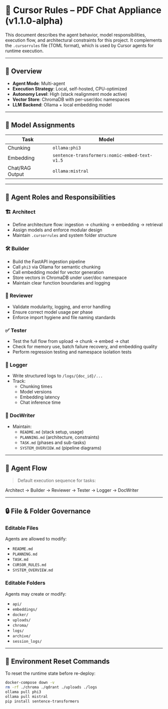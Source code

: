 # 📘 Cursor Rules – PDF Chat Appliance (v1.1.0-alpha)

This document describes the agent behavior, model responsibilities, execution flow, and architectural constraints for this project. It complements the `.cursorrules` file (TOML format), which is used by Cursor agents for runtime execution.

---

## 🧠 Overview

- **Agent Mode**: Multi-agent
- **Execution Strategy**: Local, self-hosted, CPU-optimized
- **Autonomy Level**: High (stack realignment mode active)
- **Vector Store**: ChromaDB with per-user/doc namespaces
- **LLM Backend**: Ollama + local embedding model

---

## 🤖 Model Assignments

| Task            | Model                             |
|-----------------|------------------------------------|
| Chunking        | `ollama:phi3`                      |
| Embedding       | `sentence-transformers:nomic-embed-text-v1.5` |
| Chat/RAG Output | `ollama:mistral`                   |

---

## 👥 Agent Roles and Responsibilities

### 🏗️ Architect

- Define architecture flow: ingestion → chunking → embedding → retrieval
- Assign models and enforce modular design
- Maintain `.cursorrules` and system folder structure

### 🛠 Builder

- Build the FastAPI ingestion pipeline
- Call `phi3` via Ollama for semantic chunking
- Call embedding model for vector generation
- Store vectors in ChromaDB under user/doc namespace
- Maintain clear function boundaries and logging

### 👀 Reviewer

- Validate modularity, logging, and error handling
- Ensure correct model usage per phase
- Enforce import hygiene and file naming standards

### ✅ Tester

- Test the full flow from upload → chunk → embed → chat
- Check for memory use, batch failure recovery, and embedding quality
- Perform regression testing and namespace isolation tests

### 📝 Logger

- Write structured logs to `/logs/{doc_id}/...`
- Track:
  - Chunking times
  - Model versions
  - Embedding latency
  - Chat inference time

### 🧾 DocWriter

- Maintain:
  - `README.md` (stack setup, usage)
  - `PLANNING.md` (architecture, constraints)
  - `TASK.md` (phases and sub-tasks)
  - `SYSTEM_OVERVIEW.md` (pipeline diagrams)

---

## 🔁 Agent Flow

> Default execution sequence for tasks:

Architect → Builder → Reviewer → Tester → Logger → DocWriter


---

## 🔒 File & Folder Governance

### Editable Files

Agents are allowed to modify:
- `README.md`
- `PLANNING.md`
- `TASK.md`
- `CURSOR_RULES.md`
- `SYSTEM_OVERVIEW.md`

### Editable Folders

Agents may create or modify:
- `api/`
- `embeddings/`
- `docker/`
- `uploads/`
- `chroma/`
- `logs/`
- `archive/`
- `session_logs/`

---

## 🧹 Environment Reset Commands

To reset the runtime state before re-deploy:

```bash
docker-compose down -v
rm -rf ./chroma ./qdrant ./uploads ./logs
ollama pull phi3
ollama pull mistral
pip install sentence-transformers
